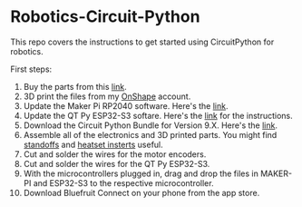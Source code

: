 # Robotics-Circuit-Python
This repo covers the instructions to get started using CircuitPython for robotics.


First steps:
1. Buy the parts from this [link](https://www.adafruit.com/wishlists?wid=594214).
2. 3D print the files from my [OnShape](https://cad.onshape.com/documents/20b7209d5a808e16138f0bd3/w/ffd99e6b2a22d8d531efdfad/e/a709acf4e6ed8e770ab56ab0) account.
3. Update the Maker Pi RP2040 software. Here's the [link](https://circuitpython.org/board/cytron_maker_pi_rp2040/).
4. Update the QT Py ESP32-S3 softare. Here's the [link](https://learn.adafruit.com/adafruit-qt-py-esp32-s3/circuitpython-2) for the instructions.
5. Download the Circuit Python Bundle for Version 9.X. Here's the [link](https://circuitpython.org/libraries).
6. Assemble all of the electronics and 3D printed parts. You might find [standoffs](https://www.amazon.com/dp/B06Y5TJXY1?psc=1&ref=ppx_yo2ov_dt_b_product_details) and [heatset insterts](https://www.amazon.com/dp/B0B47MZ1SG?psc=1&ref=ppx_yo2ov_dt_b_product_details) useful.
8. Cut and solder the wires for the motor encoders.
9. Cut and solder the wires for the QT Py ESP32-S3.
10. With the microcontrollers plugged in, drag and drop the files in MAKER-PI and ESP32-S3 to the respective microcontroller.
11. Download Bluefruit Connect on your phone from the app store.

